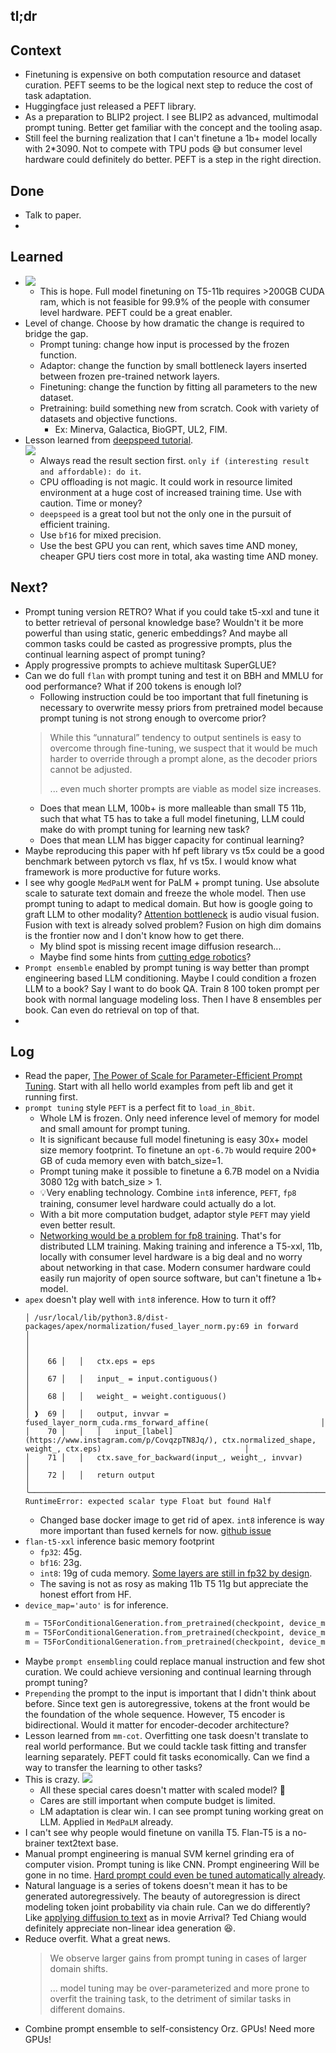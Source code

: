 ## tl;dr

## Context
- Finetuning is expensive on both computation resource and dataset curation. PEFT seems to be the logical next step to reduce the cost of task adaptation. 
- Huggingface just released a PEFT library. 
- As a preparation to BLIP2 project. I see BLIP2 as advanced, multimodal prompt tuning. Better get familiar with the concept and the tooling asap.
- Still feel the burning realization that I can't finetune a 1b+ model locally with 2*3090. Not to compete with TPU pods 😅 but consumer level hardware could definitely do better. PEFT is a step in the right direction.

## Done
- Talk to paper. 
- 

## Learned
- ![](asset/hope.png)
  - This is hope. Full model finetuning on T5-11b requires >200GB CUDA ram, which is not feasible for 99.9% of the people with consumer level hardware. PEFT could be a great enabler. 
- Level of change. Choose by how dramatic the change is required to bridge the gap. 
  - Prompt tuning: change how input is processed by the frozen function.
  - Adaptor:  change the function by small bottleneck layers inserted between frozen pre-trained network layers.
  - Finetuning: change the function by fitting all parameters to the new dataset. 
  - Pretraining: build something new from scratch. Cook with variety of datasets and objective functions.
    - Ex: Minerva, Galactica, BioGPT, UL2, FIM. 
- Lesson learned from [deepspeed tutorial](https://www.philschmid.de/fine-tune-flan-t5-deepspeed).  
![](asset/offloading.png)
  - Always read the result section first. `only if (interesting result and affordable): do it`.
  - CPU offloading is not magic. It could work in resource limited environment at a huge cost of increased training time. Use with caution. Time or money?
  - `deepspeed` is a great tool but not the only one in the pursuit of efficient training. 
  - Use `bf16` for mixed precision. 
  - Use the best GPU you can rent, which saves time AND money, cheaper GPU tiers cost more in total, aka wasting time AND money. 

## Next?
- Prompt tuning version RETRO? What if you could take t5-xxl and tune it to better retrieval of personal knowledge base? Wouldn't it be more powerful than using static, generic embeddings? And maybe all common tasks could be casted as progressive prompts, plus the continual learning aspect of prompt tuning?
- Apply progressive prompts to achieve multitask SuperGLUE?
- Can we do full `flan` with prompt tuning and test it on BBH and MMLU for ood performance? What if 200 tokens is enough lol?
  - Following instruction could be too important that full finetuning is necessary to overwrite messy priors from pretrained model because prompt tuning is not strong enough to overcome prior?
  > While this “unnatural” tendency to output sentinels is easy to overcome through fine-tuning, we suspect that it would be much harder to override through a prompt alone, as the decoder priors cannot be adjusted.
  >
  > ... even much shorter prompts are viable as model size increases.
  - Does that mean LLM, 100b+ is more malleable than small T5 11b, such that what T5 has to take a full model finetuning, LLM could make do with prompt tuning for learning new task?
  - Does that mean LLM has bigger capacity for continual learning?
- Maybe reproducing this paper with hf peft library vs t5x could be a good benchmark between pytorch vs flax, hf vs t5x. I would know what framework is more productive for future works. 
- I see why google `MedPaLM` went for PaLM + prompt tuning. Use absolute scale to saturate text domain and freeze the whole model. Then use prompt tuning to adapt to medical domain. But how is google going to graft LLM to other modality? [Attention bottleneck](http://arxiv.org/abs/2107.00135) is audio visual fusion. Fusion with text is already solved problem? Fusion on high dim domains is the frontier now and I don't know how to get there. 
  - My blind spot is missing recent image diffusion research...
  - Maybe find some hints from [cutting edge robotics](https://ai.googleblog.com/2023/02/google-research-2022-beyond-robotics.html?m=1)?
- `Prompt ensemble` enabled by prompt tuning is way better than prompt engineering based LLM conditioning. Maybe I could condition a frozen LLM to a book? Say I want to do book QA. Train 8 100 token prompt per book with normal language modeling loss. Then I have 8 ensembles per book. Can even do retrieval on top of that.
-  

## Log
- Read the paper, [The Power of Scale for Parameter-Efficient Prompt Tuning](https://arxiv.org/abs/2104.08691). Start with all hello world examples from peft lib and get it running first. 
- `prompt tuning` style `PEFT` is a perfect fit to `load_in_8bit`.  
  - Whole LM is frozen. Only need inference level of memory for model and small amount for prompt tuning.
  - It is significant because full model finetuning is easy 30x+ model size memory footprint. To finetune an `opt-6.7b` would require 200+ GB of cuda memory even with batch_size=1. 
  - Prompt tuning make it possible to finetune a 6.7B model on a Nvidia 3080 12g with batch_size > 1. 
  - 💡Very enabling technology. Combine  `int8` inference, `PEFT`, `fp8` training, consumer level hardware could actually do a lot. 
  - With a bit more computation budget, adaptor style `PEFT` may yield even better result.
  - [Networking would be a problem for fp8 training](https://twitter.com/Tim_Dettmers/status/1621930955673047040). That's for distributed LLM training. Making training and inference a T5-xxl, 11b, locally with consumer level hardware is a big deal and no worry about networking in that case. Modern consumer hardware could easily run majority of open source software, but can't finetune a 1b+ model.
- `apex` doesn't play well with `int8` inference. How to turn it off?
  ```
  │ /usr/local/lib/python3.8/dist-packages/apex/normalization/fused_layer_norm.py:69 in forward      │
  │                                                                                                  │
  │    66 │   │   ctx.eps = eps                                                                      │
  │    67 │   │   input_ = input.contiguous()                                                        │
  │    68 │   │   weight_ = weight.contiguous()                                                      │
  │ ❱  69 │   │   output, invvar = fused_layer_norm_cuda.rms_forward_affine(                         │
  │    70 │   │   │   input_[label](https://www.instagram.com/p/CovqzpTN8Jq/), ctx.normalized_shape, weight_, ctx.eps)                                │
  │    71 │   │   ctx.save_for_backward(input_, weight_, invvar)                                     │
  │    72 │   │   return output                                                                      │
  ╰──────────────────────────────────────────────────────────────────────────────────────────────────╯
  RuntimeError: expected scalar type Float but found Half
  ```
  - Changed base docker image to get rid of apex. `int8` inference is way more important than fused kernels for now. [github issue](https://github.com/huggingface/transformers/issues/21656)
- `flan-t5-xxl` inference basic memory footprint 
  - `fp32`: 45g.
  - `bf16`: 23g.  
  - `int8`: 19g of cuda memory. [Some layers are still in fp32 by design](https://github.com/huggingface/transformers/blob/main/src/transformers/models/t5/modeling_t5.py#L312). 
  - The saving is not as rosy as making 11b T5 11g but appreciate the honest effort from HF.
- `device_map='auto'` is for inference.
  ```python
  m = T5ForConditionalGeneration.from_pretrained(checkpoint, device_map="auto")  # fp32
  m = T5ForConditionalGeneration.from_pretrained(checkpoint, device_map="auto", torch_dtype=torch.bfloat16)  # bf16
  m = T5ForConditionalGeneration.from_pretrained(checkpoint, device_map="auto", load_in_8bit=True)  # int8
  ```
- Maybe `prompt ensembling` could replace manual instruction and few shot curation. We could achieve versioning and continual learning through prompt tuning?
- `Prepending` the prompt to the input is important that I didn't think about before. Since text gen is autoregressive, tokens at the front would be the foundation of the whole sequence. However, T5 encoder is bidirectional. Would it matter for encoder-decoder architecture?
- Lesson learned from `mm-cot`. Overfitting one task doesn't translate to real world performance. But we could tackle task fitting and transfer learning separately. PEFT could fit tasks economically. Can we find a way to transfer the learning to other tasks? 
- This is crazy. ![](asset/ablation.png)
  - All these special cares doesn't matter with scaled model? 🤯
  - Cares are still important when compute budget is limited.
  - LM adaptation is clear win. I can see prompt tuning working great on LLM. Applied in `MedPaLM` already.
- I can't see why people would finetune on vanilla T5. Flan-T5 is a no-brainer text2text base.
- Manual prompt engineering is manual SVM kernel grinding era of computer vision. Prompt tuning is like CNN. Prompt engineering Will be gone in no time. [Hard prompt could even be tuned automatically already](http://arxiv.org/abs/2302.03668).
- Natural language is a series of tokens doesn't mean it has to be generated autoregressively. The beauty of autoregression is direct modeling token joint probability via chain rule. Can we do differently? Like [applying diffusion to text](https://arxiv.org/abs/2205.14217) as in movie Arrival? Ted Chiang would definitely appreciate non-linear idea generation 😆. 
- Reduce overfit. What a great news. 
  > We observe larger gains from prompt tuning in cases of larger domain shifts.
  > 
  > ... model tuning may be over-parameterized and more prone to overfit the training task, to the detriment of similar tasks in different domains.
- Combine prompt ensemble to self-consistency Orz. GPUs! Need more GPUs!
